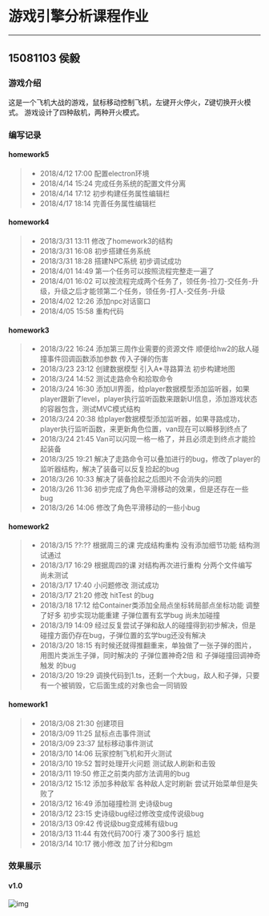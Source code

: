 # 游戏引擎分析课程作业
------
## 15081103 侯毅

### 游戏介绍
这是一个飞机大战的游戏，鼠标移动控制飞机，左键开火停火，Z键切换开火模式。
游戏设计了四种敌机，两种开火模式。

### 编写记录
#### homework5
>* 2018/4/12 17:00 配置electron环境
>* 2018/4/14 15:24 完成任务系统的配置文件分离
>* 2018/4/14 17:12 初步构建任务属性编辑栏
>* 2018/4/17 18:14 完善任务属性编辑栏
#### homework4
>* 2018/3/31 13:11 修改了homework3的结构
>* 2018/3/31 16:08 初步搭建任务系统
>* 2018/3/31 18:28 搭建NPC系统 初步调试成功
>* 2018/4/01 14:49 第一个任务可以按照流程完整走一遍了
>* 2018/4/01 16:02 可以按流程完成两个任务了，领任务-捡刀-交任务-升级，升级之后才能领第二个任务，领任务-打人-交任务-升级
>* 2018/4/02 12:26 添加npc对话窗口
>* 2018/4/05 15:58 重构代码
#### homework3
>* 2018/3/22 16:24 添加第三周作业需要的资源文件 顺便给hw2的敌人碰撞事件回调函数添加参数 传入子弹的伤害
>* 2018/3/23 23:12 创建数据模型 引入A*寻路算法 初步构建地图
>* 2018/3/24 14:52 测试走路命令和拾取命令
>* 2018/3/24 16:30 添加UI界面，给player数据模型添加监听器，如果player跟新了level，player执行监听函数来跟新UI信息，添加游戏状态的容器包含，测试MVC模式结构
>* 2018/3/24 20:38 给player数据模型添加监听器，如果寻路成功，player执行监听函数，来更新角色位置，van现在可以瞬移到终点了
>* 2018/3/24 21:45 Van可以闪现一格一格了，并且必须走到终点才能捡起装备
>* 2018/3/25 19:21 解决了走路命令可以叠加进行的bug，修改了player的监听器结构，解决了装备可以反复捡起的bug
>* 2018/3/26 10:33 解决了装备捡起之后图片不会消失的问题
>* 2018/3/26 11:36 初步完成了角色平滑移动的效果，但是还存在一些bug
>* 2018/3/26 14:06 修改了角色平滑移动的一些小bug
#### homework2
>* 2018/3/15 ??:?? 根据周三的课 完成结构重构 没有添加细节功能 结构测试通过
>* 2018/3/17 16:29 根据周四的课 对结构再次进行重构 分两个文件编写 尚未测试
>* 2018/3/17 17:40 小问题修改 测试成功
>* 2018/3/17 21:20 修改 hitTest 的bug
>* 2018/3/18 17:12 给Container类添加全局点坐标转局部点坐标功能 调整了好多 初步实现功能重建 子弹位置有玄学bug 尚未加碰撞
>* 2018/3/19 14:09 经过反复尝试子弹和敌人的碰撞得到初步解决，但是碰撞方面仍存在bug，子弹位置的玄学bug还没有解决
>* 2018/3/20 18:15 有时候还就得推翻重来，单独做了一张子弹的图片，用图片类派生子弹，同时解决的 子弹位置神奇2倍 和 子弹碰撞回调神奇触发 的bug
>* 2018/3/20 19:29 调换代码到1.ts，还剩一个大bug，敌人和子弹，只要有一个被销毁，它后面生成的对象也会一同销毁
#### homework1
>* 2018/3/08 21:30 创建项目
>* 2018/3/09 11:25 鼠标点击事件测试
>* 2018/3/09 23:37 鼠标移动事件测试
>* 2018/3/10 14:06 玩家控制飞机和开火测试
>* 2018/3/10 19:52 暂时处理开火问题 测试敌人刷新和击毁
>* 2018/3/11 19:50 修正之前类内部方法调用的bug
>* 2018/3/12 15:12 添加多种敌军 各种敌人定时刷新 尝试开始菜单但是失败了
>* 2018/3/12 16:49 添加碰撞检测 史诗级bug
>* 2018/3/12 23:15 史诗级bug经过修改变成传说级bug
>* 2018/3/13 09:42 传说级bug变成稀有级bug
>* 2018/3/13 11:44 有效代码700行 凑了300多行 尴尬
>* 2018/3/14 10:17 微小修改 加了计分和bgm

### 效果展示
#### v1.0
![img](http://xxhouyi.cn/Engine/img/img3_1.png)